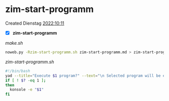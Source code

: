 # zim-start-programm
Created Dienstag [2022:10:11]()

- [x] **zim-start-programm**

*make.sh*
```bash
noweb.py -Rzim-start-programm.sh zim-start-programm.md > zim-start-programm.sh && echo 'fertig'
```



*zim-start-programm.sh*
```bash
#!/bin/bash
yad --title="Execute $1 program?" --text="\n Selected program will be executed\n"
if [ ! $? -eq 1 ];
then
  konsole -e "$1"
fi
```

